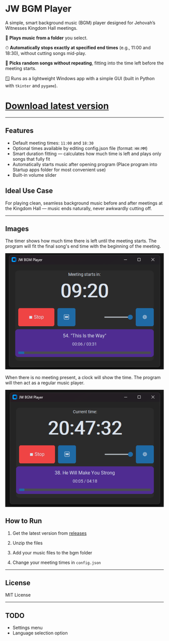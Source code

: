 # JW BGM Player


A simple, smart background music (BGM) player designed for Jehovah’s Witnesses Kingdom Hall meetings.

🎵 **Plays music from a folder** you select.

⏱ **Automatically stops exactly at specified end times** (e.g., 11:00 and 18:30), without cutting songs mid-play.

🔁 **Picks random songs without repeating**, fitting into the time left before the meeting starts.

🪟 Runs as a lightweight Windows app with a simple GUI (built in Python with `tkinter` and `pygame`).


# [Download latest version](https://github.com/Rayze64/JW-BGM-Player/releases/tag/release)

---

## Features

* Default meeting times: `11:00` and `18:30`
* Optional times available by editing config.json file (format: `HH:MM`)
* Smart duration fitting — calculates how much time is left and plays only songs that fully fit
* Automatically starts music after opening program (Place program into Startup apps folder for most convenient use)
* Built-in volume slider

## Ideal Use Case

For playing clean, seamless background music before and after meetings at the Kingdom Hall — music ends naturally, never awkwardly cutting off.

---

## Images

The timer shows how much time there is left until the meeting starts. The program will fit the final song's end time with the beginning of the meeting.

![Meeting timer](https://github.com/Rayze64/JW-BGM-Player/blob/main/img/v0.2-meeting-timer.png)


When there is no meeting present, a clock will show the time. The program will then act as a regular music player.

![Off schedule timer](https://github.com/Rayze64/JW-BGM-Player/blob/main/img/v0.2-off-schedule.png)

## How to Run

1. Get the latest version from [releases](https://github.com/Rayze64/JW-BGM-Player/releases/tag/release)

2. Unzip the files

3. Add your music files to the bgm folder

4. Change your meeting times in ```config.json```

---

## License

MIT License

---

## TODO

* Settings menu
* Language selection option
